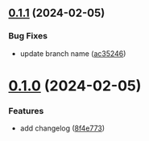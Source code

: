## [0.1.1](https://github.com/nataliehpatten/greetings-ci/compare/v0.1.0...v0.1.1) (2024-02-05)


### Bug Fixes

* update branch name ([ac35246](https://github.com/nataliehpatten/greetings-ci/commit/ac352468662e596729252590b69b1e47e0489834))



# [0.1.0](https://github.com/nataliehpatten/greetings-ci/compare/8f4e7739790e5f355d66fb2b3059ed20a4b41cbc...v0.1.0) (2024-02-05)


### Features

* add changelog ([8f4e773](https://github.com/nataliehpatten/greetings-ci/commit/8f4e7739790e5f355d66fb2b3059ed20a4b41cbc))



